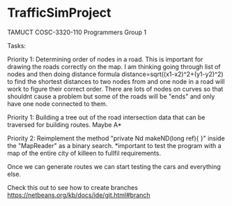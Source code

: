 # TrafficSimProject
TAMUCT COSC-3320-110 Programmers Group 1

Tasks:

Priority 1: Determining order of nodes in a road. This is important for drawing the roads correctly on the map.
I am thinking going through list of nodes and then doing distance formula distance=sqrt((x1-x2)^2+(y1-y2)^2)
to find the shortest distances to two nodes from and one node in a road will work to figure their correct order.
There are lots of nodes on curves so that shouldnt cause a problem but some of the roads will be "ends" and only have one node connected to them. 

Priority 1: Building a tree out of the road intersection data that can be traversed for building routes.
Maybe A*

Priority 2: Reimplement the method "private Nd makeND(long ref){ }" inside the "MapReader" as a binary search. 
*important to test the program with a map of the entire city of killeen to fullfil requirements. 

Once we can generate routes we can start testing the cars and everything else.

Check this out to see how to create branches
https://netbeans.org/kb/docs/ide/git.html#branch
